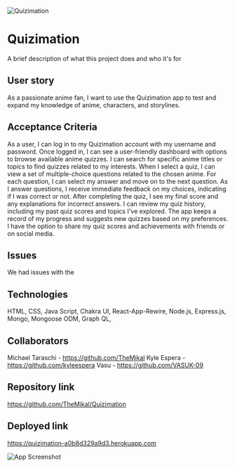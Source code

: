 ![Quizimation](https://github.com/TheMikal/Quizimation/assets/131578548/4ab001ad-7eb9-4548-a521-92ddf18b7ffe)
# Quizimation
A brief description of what this project does and who it's for

## User story 

As a passionate anime fan, I want to use the Quizimation app to test and expand my knowledge of anime, characters, and storylines.

## Acceptance Criteria

As a user, I can log in to my Quizimation account with my username and password.
Once logged in, I can see a user-friendly dashboard with options to browse available anime quizzes.
I can search for specific anime titles or topics to find quizzes related to my interests.
When I select a quiz, I can view a set of multiple-choice questions related to the chosen anime.
For each question, I can select my answer and move on to the next question.
As I answer questions, I receive immediate feedback on my choices, indicating if I was correct or not.
After completing the quiz, I see my final score and any explanations for incorrect answers.
I can review my quiz history, including my past quiz scores and topics I've explored.
The app keeps a record of my progress and suggests new quizzes based on my preferences.
I have the option to share my quiz scores and achievements with friends or on social media.

## Issues
We had issues with the

## Technologies 
HTML, CSS, Java Script, Chakra UI, React-App-Rewire, Node.js, Express.js, Mongo, Mongoose ODM, Graph QL, 

## Collaborators 
Michael Taraschi - https://github.com/TheMikal
Kyle Espera - https://github.com/kyleespera
Vasu - https://github.com/VASUK-09

## Repository link 
https://github.com/TheMikal/Quizimation

## Deployed link 
https://quizimation-a0b8d329a9d3.herokuapp.com

![App Screenshot](![Quizimation](https://github.com/TheMikal/Quizimation/blob/main/assets/Quizimation.png))

